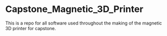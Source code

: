 # Capstone_Magnetic_3D_Printer
This is a repo for all software used throughout the making of the magnetic 3D printer for capstone.
